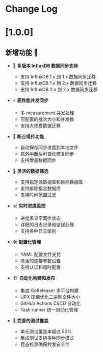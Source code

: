 # Change Log

# [1.0.0]

## 新增功能 🌱

- 🚀 **多版本 InfluxDB 数据同步支持**

  - 支持 InfluxDB 1.x 到 1.x 数据同步迁移
  - 支持 InfluxDB 1.x 到 2.x 数据同步迁移
  - 支持 InfluxDB 2.x 到 2.x 数据同步迁移

- ⚡ **高性能并发同步**

  - 多 measurement 并发处理
  - 可配置的批次大小和并发数
  - 支持大规模数据迁移

- 🔄 **断点续传功能**

  - 自动保存同步进度到本地文件
  - 意外中断后可自动恢复同步
  - 支持增量数据同步

- 🎯 **灵活的数据筛选**

  - 支持指定源数据库和目标数据库
  - 支持排除指定数据库
  - 支持时间范围过滤

- 📊 **实时进度监控**

  - 进度条显示同步状态
  - 详细的日志记录和错误处理
  - 支持多种日志级别

- 🛠️ **配置化管理**

  - YAML 配置文件支持
  - 灵活的连接参数设置
  - 支持认证和超时配置

- 🏗️ **自动化构建和发布**

  - 集成 GoReleaser 多平台构建
  - UPX 压缩优化二进制文件大小
  - GitHub Actions CI/CD 自动化
  - Task runner 统一自动化管理

- 🧪 **完善的测试覆盖**
  - 单元测试覆盖率超过 50%
  - 集成测试支持多种同步模式
  - 竞态检测确保并发安全性

